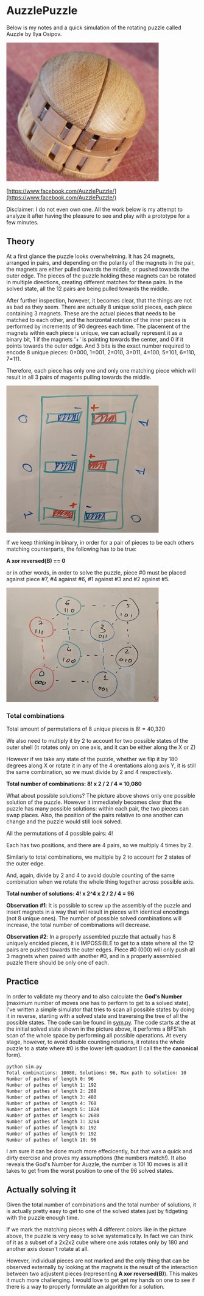 # AuzzlePuzzle
Below is my notes and a quick simulation of the rotating puzzle called Auzzle by Ilya Osipov.

![Woodpic](woodpic.png)

[https://www.facebook.com/AuzzlePuzzle/](https://www.facebook.com/AuzzlePuzzle/)

Disclaimer: I do not even own one. All the work below is my attempt to analyze it after having the pleasure to see and play with a prototype for a few minutes.

## Theory
At a first glance the puzzle looks overwhelming. It has 24 magnets, arranged in pairs, and depending on the polarity of the magnets in the pair, the magnets are either pulled towards the middle, or pushed towards the outer edge. The pieces of the puzzle holding these magnets can be rotated in multiple directions, creating different matches for these pairs. In the solved state, all the 12 pairs are being pulled towards the middle.

After further inspection, however, it becomes clear, that the things are not as bad as they seem. There are actually 8 unique solid pieces, each piece containing 3 magnets. These are the actual pieces that needs to be matched to each other, and the horizontal rotation of the inner pieces is performed by increments of 90 degrees each time. The placement of the magnets within each piece is unique, we can actually represent it as a binary bit, 1 if the magnets '+' is pointing towards the center, and 0 if it points towards the outer edge. And 3 bits is the exact number required to encode 8 unique pieces: 0=000, 1=001, 2=010, 3=011, 4=100, 5=101, 6=110, 7=111.

Therefore, each piece has only one and only one matching piece which will result in all 3 pairs of magents pulling towards the middle.

![Magnets](magnets.jpg)

If we keep thinking in binary, in order for a pair of pieces to be each others matching counterparts, the following has to be true:

**A xor reversed(B) == 0**

or in other words, in order to solve the puzzle, piece #0 must be placed against piece #7, #4 against #6, #1 against #3 and #2 against #5.

![Solution](solution.jpg)

### Total combinations

Total amount of permutations of 8 unique pieces is 8! = 40,320

We also need to multiply it by 2 to account for two possible states of the outer shell (it rotates only on one axis, and it can be either along the X or Z)

However if we take any state of the puzzle, whether we flip it by 180 degrees along X or rotate it in any of the 4 orentations along axis Y, it is still the same combination, so we must divide by 2 and 4 respectively.

**Total number of combinations: 8! x 2 / 2 / 4 = 10,080**

What about possible solutions?
The picture above shows only one possible solution of the puzzle. However it immediately becomes clear that the puzzle has many possible solutions: within each pair, the two pieces can swap places. Also, the position of the pairs relative to one another can change and the puzzle would still look solved. 

All the permutations of 4 possible pairs: 4!

Each has two positions, and there are 4 pairs, so we multiply 4 times by 2.

Similarly to total combinations, we multiple by 2 to account for 2 states of the outer edge.

And, again, divide by 2 and 4 to avoid double counting of the same combination when we rotate the whole thing together across possible axis.

**Total number of solutions: 4! x 2^4 x 2 / 2 / 4 = 96**

**Observation #1**: It is possible to screw up the assembly of the puzzle and insert magnets in a way that will result in pieces with identical encodings (not 8 unique ones). The number of possible solved combinations will increase, the total number of combinations will decrease.

**Observation #2**: In a properly assembled puzzle that actually has 8 uniquely encided pieces, it is IMPOSSIBLE to get to a state where all the 12 pairs are pushed towards the outer edges. Piece #0 (000) will only push all 3  magnets when paired with another #0, and in a properly assembled puzzle there should be only one of each.

## Practice

In order to validate my theory and to also calculate the **God's Number** (maximum number of moves one has to perform to get to a solved state), I've written a simple simulator that tries to scan all possible states by doing it in reverse, starting with a solved state and traversing the tree of all the possible states. The code can be found in [sym.py](sym.py). The code starts at the at the initial solved state shown in the picture above, it performs a BFS'ish scan of the whole space by performing all possible operations. At every stage, however, to avoid double counting rotations, it rotates the whole puzzle to a state where #0 is the lower left quadrant (I call the the **canonical** form). 

```
python sim.py
Total combinations: 10080, Solutions: 96, Max path to solution: 10
Number of pathes of length 0: 96
Number of pathes of length 1: 192
Number of pathes of length 2: 288
Number of pathes of length 3: 480
Number of pathes of length 4: 768
Number of pathes of length 5: 1824
Number of pathes of length 6: 2688
Number of pathes of length 7: 3264
Number of pathes of length 8: 192
Number of pathes of length 9: 192
Number of pathes of length 10: 96
```
I am sure it can be done much more effecicently, but that was a quick and dirty exercise and proves my assumptions (the numbers match!). It also reveals the God's Number for Auzzle, the number is 10! 10 moves is all it takes to get from the worst position to one of the 96 solved states.

## Actually solving it

Given the total number of combinations and the total number of solutions, it is actually pretty easy to get to one of the solved states just by fidgeting with the puzzle enough time.

If we mark the matching pieces with 4 different colors like in the picture above, the puzzle is very easy to solve systematically. In fact we can think of it as a subset of a 2x2x2 cube where one axis rotates only by 180 and another axis doesn't rotate at all. 

However, individual pieces are not marked and the only thing that can be observed externally by looking at the magnets is the result of the interaction between two adjustent pieces (representing **A xor reversed(B)**). This  makes it much more challenging. I would love to get get my hands on one to see if there is a way to properly formulate an algorithm for a solution.

